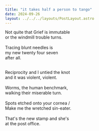 ```yaml
---
title: "it takes half a person to tango"
date: 2024-09-26
layout: ../../../layouts/PostLayout.astro
---
```


Not quite that Grief is immutable  
or the windmill trouble turns.  
<br>
Tracing blunt needles is  
my new twenty four seven  
after all.  
<br>

Reciprocity and I untied the knot  
and it was violent, violent.  
<br>
Worms, the human benchmark,  
walking their miserable turn.  
<br>
Spots etched onto your cornea /  
Make me the wretched sin-eater.  
<br>
That's the new stamp and she's  
at the post office.
